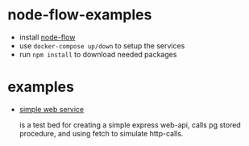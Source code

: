 # node-flow-examples


* install [node-flow](https://github.com/kodema5/node-flow)
* use ```docker-compose up/down``` to setup the services
* run ```npm install``` to download needed packages

# examples

* [simple web service](simple-web-service/Readme.md)

  is a test bed for creating a simple express web-api,
  calls pg stored procedure,
  and using fetch to simulate http-calls.


